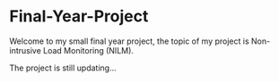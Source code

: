 # Final-Year-Project
Welcome to my small final year project, the topic of my project is Non-intrusive Load Monitoring (NILM).

The project is still updating...
